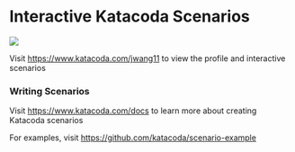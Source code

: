 # Interactive Katacoda Scenarios

[![](http://shields.katacoda.com/katacoda/jwang11/count.svg)](https://www.katacoda.com/jwang11 "Get your profile on Katacoda.com")

Visit https://www.katacoda.com/jwang11 to view the profile and interactive scenarios

### Writing Scenarios
Visit https://www.katacoda.com/docs to learn more about creating Katacoda scenarios

For examples, visit https://github.com/katacoda/scenario-example
